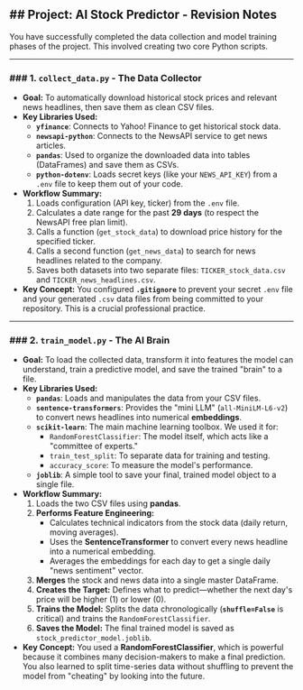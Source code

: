 ## ## Project: AI Stock Predictor - Revision Notes

You have successfully completed the data collection and model training phases of the project. This involved creating two core Python scripts.

---

### ### 1. `collect_data.py` - The Data Collector

- **Goal:** To automatically download historical stock prices and relevant news headlines, then save them as clean CSV files.
- **Key Libraries Used:**
    - **`yfinance`**: Connects to Yahoo! Finance to get historical stock data.
    - **`newsapi-python`**: Connects to the NewsAPI service to get news articles.
    - **`pandas`**: Used to organize the downloaded data into tables (DataFrames) and save them as CSVs.
    - **`python-dotenv`**: Loads secret keys (like your `NEWS_API_KEY`) from a `.env` file to keep them out of your code.
- **Workflow Summary:**
    1. Loads configuration (API key, ticker) from the `.env` file.
    2. Calculates a date range for the past **29 days** (to respect the NewsAPI free plan limit).
    3. Calls a function (`get_stock_data`) to download price history for the specified ticker.
    4. Calls a second function (`get_news_data`) to search for news headlines related to the company.
    5. Saves both datasets into two separate files: `TICKER_stock_data.csv` and `TICKER_news_headlines.csv`.
- **Key Concept:** You configured **`.gitignore`** to prevent your secret `.env` file and your generated `.csv` data files from being committed to your repository. This is a crucial professional practice.

---

### ### 2. `train_model.py` - The AI Brain

- **Goal:** To load the collected data, transform it into features the model can understand, train a predictive model, and save the trained "brain" to a file.
- **Key Libraries Used:**
    - **`pandas`**: Loads and manipulates the data from your CSV files.
    - **`sentence-transformers`**: Provides the "mini LLM" (`all-MiniLM-L6-v2`) to convert news headlines into numerical **embeddings**.
    - **`scikit-learn`**: The main machine learning toolbox. We used it for:
        - `RandomForestClassifier`: The model itself, which acts like a "committee of experts."
        - `train_test_split`: To separate data for training and testing.
        - `accuracy_score`: To measure the model's performance.
    - **`joblib`**: A simple tool to save your final, trained model object to a single file.
- **Workflow Summary:**
    1. Loads the two CSV files using **pandas**.
    2. **Performs Feature Engineering:**
        - Calculates technical indicators from the stock data (daily return, moving averages).
        - Uses the **SentenceTransformer** to convert every news headline into a numerical embedding.
        - Averages the embeddings for each day to get a single daily "news sentiment" vector.
    3. **Merges** the stock and news data into a single master DataFrame.
    4. **Creates the Target:** Defines what to predict—whether the next day's price will be higher (1) or lower (0).
    5. **Trains the Model:** Splits the data chronologically (**`shuffle=False`** is critical) and trains the `RandomForestClassifier`.
    6. **Saves the Model:** The final trained model is saved as `stock_predictor_model.joblib`.
- **Key Concept:** You used a **RandomForestClassifier**, which is powerful because it combines many decision-makers to make a final prediction. You also learned to split time-series data without shuffling to prevent the model from "cheating" by looking into the future.